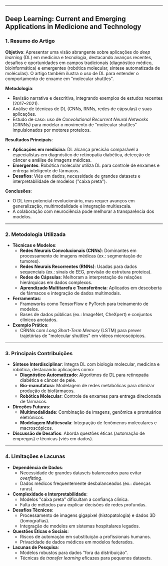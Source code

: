 ***
## Deep Learning: Current and Emerging Applications in Medicione and Technology

### 1. **Resumo do Artigo**  

**Objetivo**: 
Apresentar uma visão abrangente sobre aplicações do *deep learning* (DL) em medicina e tecnologia, destacando avanços recentes, desafios e oportunidades em campos tradicionais (diagnóstico médico, bioinformática) e emergentes (robótica molecular, síntese automatizada de moléculas). O artigo também ilustra o uso de DL para entender o comportamento de enxame em "molecular shuttles".  

**Metodologia**:  
- Revisão narrativa e descritiva, integrando exemplos de estudos recentes (2017–2021).  
- Análise de técnicas de DL (CNNs, RNNs, redes de cápsulas) e suas aplicações.  
- Estudo de caso: uso de *Convolutional Recurrent Neural Networks* (CRNNs) para modelar o movimento de "molecular shuttles" impulsionados por motores proteicos.  

**Resultados Principais**:  
- **Aplicações em medicina**: DL alcança precisão comparável a especialistas em diagnóstico de retinopatia diabética, detecção de câncer e análise de imagens médicas.  
- **Emergentes**: Robótica molecular utiliza DL para controle de enxames e entrega inteligente de fármacos.  
- **Desafios**: Viés em dados, necessidade de grandes datasets e interpretabilidade de modelos ("caixa preta").  

**Conclusões**:  
- O DL tem potencial revolucionário, mas requer avanços em generalização, multimodalidade e integração multiescala.  
- A colaboração com neurociência pode melhorar a transparência dos modelos.  

***
### 2. **Metodologia Utilizada**  

- **Técnicas e Modelos**:  
  - **Redes Neurais Convolucionais (CNNs)**: Dominantes em processamento de imagens médicas (ex.: segmentação de tumores).  
  - **Redes Neurais Recorrentes (RNNs)**: Usadas para dados sequenciais (ex.: sinais de EEG, previsão de estrutura proteica).  
  - **Redes de Cápsulas**: Melhoram a interpretação de relações hierárquicas em dados complexos.  
  - **Aprendizado Multitarefa e Transferência**: Aplicados em descoberta de fármacos e integração de dados multimodais.  
- **Ferramentas**:  
  - Frameworks como TensorFlow e PyTorch para treinamento de modelos.  
  - Bases de dados públicas (ex.: ImageNet, CheXpert) e conjuntos clínicos anotados.  
- **Exemplo Prático**:  
  - CRNNs com *Long Short-Term Memory* (LSTM) para prever trajetórias de "molecular shuttles" em vídeos microscópicos.  

***
### 3. **Principais Contribuições**  

- **Síntese Interdisciplinar**: Integra DL com biologia molecular, medicina e robótica, destacando aplicações como:  
  - **Diagnóstico Automatizado**: Algoritmos de DL para retinopatia diabética e câncer de pele.  
  - **Bio-manufatura**: Modelagem de redes metabólicas para otimizar produção de biofármacos.  
  - **Robótica Molecular**: Controle de enxames para entrega direcionada de fármacos.  
- **Direções Futuras**:  
  - **Multimodalidade**: Combinação de imagens, genômica e prontuários eletrônicos.  
  - **Modelagem Multiescala**: Integração de fenômenos moleculares e macroscópicos.  
- **Discussão de Desafios**: Aborda questões éticas (automação de empregos) e técnicas (viés em dados).  

***
### 4. **Limitações e Lacunas** 

- **Dependência de Dados**:  
  - Necessidade de grandes datasets balanceados para evitar *overfitting*.  
  - Dados médicos frequentemente desbalanceados (ex.: doenças raras).  
- **Complexidade e Interpretabilidade**:  
  - Modelos "caixa preta" dificultam a confiança clínica.  
  - Falta de métodos para explicar decisões de redes profundas.  
- **Desafios Técnicos**:  
  - Processamento de imagens gigapixel (histopatologia) e dados 3D (tomografias).  
  - Integração de modelos em sistemas hospitalares legados.  
- **Questões Éticas e Sociais**:  
  - Riscos de automação em substituição a profissionais humanos.  
  - Privacidade de dados médicos em modelos federados.  
- **Lacunas de Pesquisa**:  
  - Modelos robustos para dados "fora da distribuição".  
  - Técnicas de *transfer learning* eficazes para pequenos datasets.  
